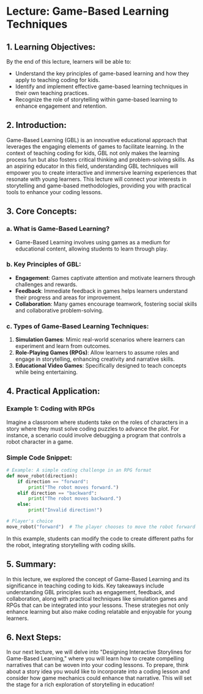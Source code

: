 # Lecture: Game-Based Learning Techniques

## 1. Learning Objectives:
By the end of this lecture, learners will be able to:
- Understand the key principles of game-based learning and how they apply to teaching coding for kids.
- Identify and implement effective game-based learning techniques in their own teaching practices.
- Recognize the role of storytelling within game-based learning to enhance engagement and retention.

## 2. Introduction:
Game-Based Learning (GBL) is an innovative educational approach that leverages the engaging elements of games to facilitate learning. In the context of teaching coding for kids, GBL not only makes the learning process fun but also fosters critical thinking and problem-solving skills. As an aspiring educator in this field, understanding GBL techniques will empower you to create interactive and immersive learning experiences that resonate with young learners. This lecture will connect your interests in storytelling and game-based methodologies, providing you with practical tools to enhance your coding lessons.

## 3. Core Concepts:
### a. What is Game-Based Learning?
- Game-Based Learning involves using games as a medium for educational content, allowing students to learn through play.
  
### b. Key Principles of GBL:
- **Engagement**: Games captivate attention and motivate learners through challenges and rewards.
- **Feedback**: Immediate feedback in games helps learners understand their progress and areas for improvement.
- **Collaboration**: Many games encourage teamwork, fostering social skills and collaborative problem-solving.

### c. Types of Game-Based Learning Techniques:
1. **Simulation Games**: Mimic real-world scenarios where learners can experiment and learn from outcomes.
2. **Role-Playing Games (RPGs)**: Allow learners to assume roles and engage in storytelling, enhancing creativity and narrative skills.
3. **Educational Video Games**: Specifically designed to teach concepts while being entertaining.

## 4. Practical Application:
### Example 1: Coding with RPGs
Imagine a classroom where students take on the roles of characters in a story where they must solve coding puzzles to advance the plot. For instance, a scenario could involve debugging a program that controls a robot character in a game.

### Simple Code Snippet:
```python
# Example: A simple coding challenge in an RPG format
def move_robot(direction):
    if direction == "forward":
        print("The robot moves forward.")
    elif direction == "backward":
        print("The robot moves backward.")
    else:
        print("Invalid direction!")

# Player's choice
move_robot("forward")  # The player chooses to move the robot forward
```
In this example, students can modify the code to create different paths for the robot, integrating storytelling with coding skills.

## 5. Summary:
In this lecture, we explored the concept of Game-Based Learning and its significance in teaching coding to kids. Key takeaways include understanding GBL principles such as engagement, feedback, and collaboration, along with practical techniques like simulation games and RPGs that can be integrated into your lessons. These strategies not only enhance learning but also make coding relatable and enjoyable for young learners.

## 6. Next Steps:
In our next lecture, we will delve into "Designing Interactive Storylines for Game-Based Learning," where you will learn how to create compelling narratives that can be woven into your coding lessons. To prepare, think about a story idea you would like to incorporate into a coding lesson and consider how game mechanics could enhance that narrative. This will set the stage for a rich exploration of storytelling in education!